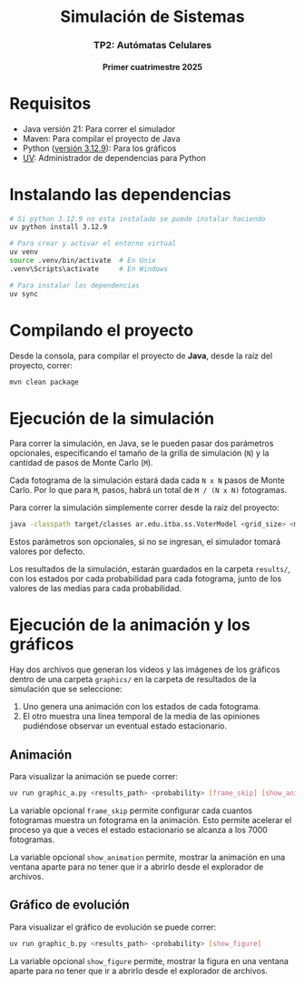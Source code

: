 <h1 align="center">Simulación de Sistemas</h1>
<h3 align="center">TP2: Autómatas Celulares</h3>
<h4 align="center">Primer cuatrimestre 2025</h4>

# Requisitos

* Java versión 21: Para correr el simulador
* Maven: Para compilar el proyecto de Java
* Python ([versión 3.12.9](https://www.python.org/downloads/release/python-3129/)): Para los gráficos
* [UV](https://github.com/astral-sh/uv): Administrador de dependencias para
Python

# Instalando las dependencias

```sh
# Si python 3.12.9 no esta instalado se puede instalar haciendo
uv python install 3.12.9

# Para crear y activar el entorno virtual
uv venv
source .venv/bin/activate  # En Unix
.venv\Scripts\activate     # En Windows

# Para instalar las dependencias
uv sync
```

# Compilando el proyecto

Desde la consola, para compilar el proyecto de **Java**, desde la raíz del
proyecto, correr:

```bash
mvn clean package
```

# Ejecución de la simulación

Para correr la simulación, en Java, se le pueden pasar dos parámetros
opcionales, especificando el tamaño de la grilla de simulación (`N`) y la
cantidad de pasos de Monte Carlo (`M`).

Cada fotograma de la simulación estará dada cada `N x N` pasos de Monte Carlo.
Por lo que para `M`, pasos, habrá un total de `M / (N x N)` fotogramas.

Para correr la simulación simplemente correr desde la raíz del proyecto:

```bash
java -classpath target/classes ar.edu.itba.ss.VoterModel <grid_size> <monte_carlo_steps>
```

Estos parámetros son opcionales, si no se ingresan, el simulador tomará valores
por defecto.

Los resultados de la simulación, estarán guardados en la carpeta `results/`, con
los estados por cada probabilidad para cada fotograma, junto de los valores de
las medias para cada probabilidad.

# Ejecución de la animación y los gráficos

Hay dos archivos que generan los videos y las imágenes de los gráficos dentro de
una carpeta `graphics/` en la carpeta de resultados de la simulación que se
seleccione:

1. Uno genera una animación con los estados de cada fotograma.
2. El otro muestra una línea temporal de la media de las opiniones pudiéndose
observar un eventual estado estacionario.

## Animación

Para visualizar la animación se puede correr:

```bash
uv run graphic_a.py <results_path> <probability> [frame_skip] [show_animation]
```

La variable opcional `frame_skip` permite configurar cada cuantos fotogramas
muestra un fotograma en la animación. Esto permite acelerar el proceso ya que a
veces el estado estacionario se alcanza a los 7000 fotogramas.

La variable opcional `show_animation` permite, mostrar la animación en una
ventana aparte para no tener que ir a abrirlo desde el explorador de archivos.

## Gráfico de evolución

Para visualizar el gráfico de evolución se puede correr:

```bash
uv run graphic_b.py <results_path> <probability> [show_figure]
```

La variable opcional `show_figure` permite, mostrar la figura en una ventana
aparte para no tener que ir a abrirlo desde el explorador de archivos.
